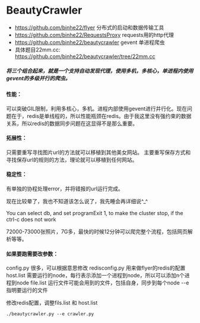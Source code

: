 BeautyCrawler
=============
* https://github.com/binhe22/flyer  分布式的启动和数据传输工具
* https://github.com/binhe22/RequestsProxy  requests用的http代理
* https://github.com/binhe22/beautycrawler gevent 单进程爬虫
* 具体题目22mm.cc: https://github.com/binhe22/beautycrawler/tree/22mm.cc

##### 将三个组合起来，就是一个支持自动发现代理，使用多机，多核心，单进程内使用gevent的多级并行的爬虫。

#### 性能：
可以突破GIL限制，利用多核心，多机。进程内部使用gevent进行并行化。现在问题在于，redis是单线程的，所以性能瓶颈在redis。由于我这里没有强约束的数据关系，所以redis的数据同步问题在这显得不是那么重要。

#### 拓展性：

只需要重写寻找图片url的方法就可以移植到其他美女网站。
主要重写保存方式和寻找保存url的规则的方法，理论就可以移植到任何网站。

#### 稳定性：

有单独的协程处理error，并将错报的url运行完成。

现在比较晕了，我也不知道该怎么说了，我先睡会再详细说^_^

You can select db, and set programExit 1, to make the cluster stop, if the ctrl-c does not work

72000-73000张照片，7G多，最快的时候12分钟可以爬完整个流程，包括网页解析等等。

#### 如果要跑需要改参数：


config.py 很多，可以根据意思修改
redisconfig.py 用来做flyer的redis的配置
host.list 需要运行的node，每行表示添加一个进程到node，所以可以添加n个进程到node
file.list  运行文件可能会用到的文件，包括自身，同步到每个node
--e 指明要运行的文件

修改redis配置，调整fils.list 和 host.list
```
./beautycrawler.py --e crawler.py
```
